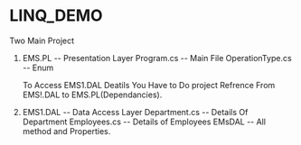 # LINQ_DEMO


Two Main Project

1. EMS.PL -- Presentation Layer
    Program.cs -- Main File
   OperationType.cs -- Enum 

   To Access EMS1.DAL Deatils You Have to Do project Refrence From EMS!.DAL to EMS.PL(Dependancies).

3. EMS1.DAL -- Data Access Layer
     Department.cs -- Details Of Department
     Employees.cs --   Details of Employees
     EMsDAL -- All method and Properties.

